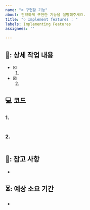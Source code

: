 ```yaml
---
name: "✡ 구현할 기능"
about: 간략하게 구현한 기능을 설명해주세요.
title: "✡ Implement features : "
labels: Implementing Features
assignees: ''

---
```


## 🔨: 상세 작업 내용
- [x] 1. 
- [x] 2. 

## 💻 코드
### 1. 
```java

```

### 2. 
```java


```

## 📃: 참고 사항
-

## ⏳: 예상 소요 기간
 -
